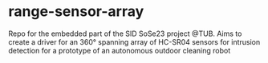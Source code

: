 # range-sensor-array
Repo for the embedded part of the SID SoSe23 project @TUB. Aims to create a driver for an 360° spanning array of HC-SR04 sensors for intrusion detection for a prototype of an autonomous outdoor cleaning robot
